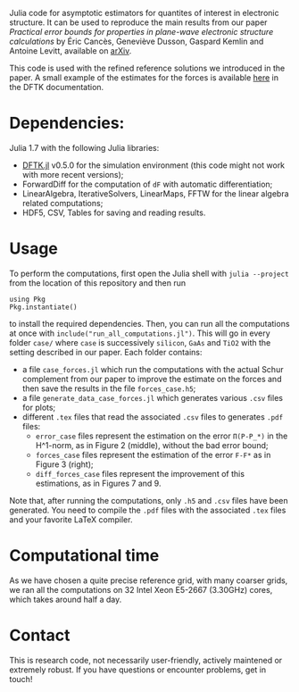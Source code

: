 Julia code for asymptotic estimators for quantites of interest in electronic
structure. It can be used to reproduce the main results from our paper
_Practical error bounds for properties in plane-wave electronic structure
calculations_ by Éric Cancès, Geneviève Dusson, Gaspard Kemlin and Antoine
Levitt, available on [arXiv](https://arxiv.org/abs/2111.01470).

This code is used with the refined reference solutions we introduced in the
paper. A small example of the estimates for the forces is available
[here](https://docs.dftk.org/stable/examples/error_estimates_forces/) in
the DFTK documentation.

# Dependencies:
Julia 1.7 with the following Julia libraries:
- [DFTK.jl](https://dftk.org) v0.5.0 for the simulation environment (this code
  might not work with more recent versions);
- ForwardDiff for the computation of `dF` with automatic differentiation;
- LinearAlgebra, IterativeSolvers, LinearMaps, FFTW for the linear algebra
  related computations;
- HDF5, CSV, Tables for saving and reading results.

# Usage
To perform the computations, first open the Julia shell with `julia --project`
from the location of this repository and then run
```
using Pkg
Pkg.instantiate()
```
to install the required dependencies.
Then, you can run all the computations at once with
`include("run_all_computations.jl")`. This will go in every folder `case/` where
`case` is successively `silicon`, `GaAs` and `TiO2` with the setting described
in our paper. Each folder contains:
- a file `case_forces.jl` which run the computations with the actual Schur
  complement from our paper to improve the estimate on the forces and then save
  the results in the file `forces_case.h5`;
- a file `generate_data_case_forces.jl` which generates various `.csv` files for
  plots;
- different `.tex` files that read the associated `.csv` files to generates
  `.pdf` files:
    - `error_case` files represent the estimation on the error `Π(P-P_*)` in the
      H^1-norm, as in Figure 2 (middle), without the bad error bound;
    - `forces_case` files represent the estimation of the error `F-F*` as in
    Figure 3 (right);
    - `diff_forces_case` files represent the improvement of this estimations, as
      in Figures 7 and 9.

Note that, after running the computations, only `.h5` and `.csv` files have been
generated. You need to compile the `.pdf` files with the associated `.tex` files
and your favorite LaTeX compiler.

# Computational time
As we have chosen a quite precise reference grid, with many coarser grids,
we ran all the computations on 32 Intel Xeon E5-2667 (3.30GHz) cores, which takes
around half a day.

# Contact
This is research code, not necessarily user-friendly, actively maintened or extremely robust.
If you have questions or encounter problems, get in touch!


